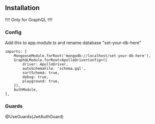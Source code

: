 ## Installation

!!!! Only for GraphQL !!!!

### Config 
Add this to app.module.ts and rename database "set-your-db-here"

```
imports: [
    MongooseModule.forRoot('mongodb://localhost/set-your-db-here'),
    GraphQLModule.forRoot<ApolloDriverConfig>({
        driver: ApolloDriver,
        autoSchemaFile: 'schema.gql',
        sortSchema: true,
        debug: true,
        playground: true,
    }),
    AuthModule,
],
```

### Guards
@UseGuards(JwtAuthGuard)
